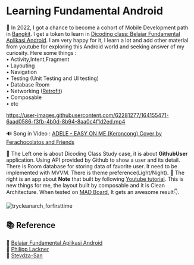 # Learning Fundamental Android
📱 In 2022, I got a chance to become a cohort of Mobile Development path in [Bangkit](https://grow.google/intl/id_id/bangkit/). I get a token to learn in [Dicoding class: Belajar Fundamental Aplikasi Android](https://www.dicoding.com/certificates/GRX5K5V2RZ0M). I am very happy for it, I learn a lot and add other material from youtube for exploring this Android world and seeking answer of my curiosity. Here some things :                                                                 
• Activity,Intent,Fragment                                             
• Layouting                                         
• Navigation                                                          
• Testing (Unit Testing and UI testing)                                                               
• Database Room                                                               
• Networking ([Retrofit](https://square.github.io/retrofit/))                                             
• Composable                                                  
• etc                                         


https://user-images.githubusercontent.com/62281277/164155471-6aad0586-f3fb-4b0d-8b94-8aa0c4f1d2ed.mp4                                                               

🔊 Song in Video : [ADELE - EASY ON ME (Keroncong) Cover by Ferachocolatos and Friends](https://www.youtube.com/watch?v=s1pTwiRVevc)
                                                                    
📱 The Left one is about Dicoding Class Study case, it is about **GithubUser** application. Using API provided by Github to show a user and its detail. There is Room database for storing data of favorite user. It need to be implemented with MVVM. There is theme preference(Light/Night).
📱 The right is an app about **Note** that built by following [Youtube tutorial](https://www.youtube.com/watch?v=8YPXv7xKh2w). This is new things for me, the layout built by composable and it is Clean Architecture. When tested on [MAD Board](https://developer.android.com/modern-android-development/scorecard#create-your-scorecard), It gets an awesome result👇.                               

![trycleanarch_forfirsttime](https://user-images.githubusercontent.com/62281277/164157520-8e2eaaa2-23e7-4993-b69b-5f6066261a4f.jpg)                               
    

## 📚 Reference
📗 [Belajar Fundamental Aplikasi Android](https://www.dicoding.com/academies/14)                                                                    
📗 [Philipp Lackner](https://www.youtube.com/c/PhilippLackner)                                                                                      
📗 [Stevdza-San](https://www.youtube.com/c/StevdzaSan)                                                                                                    


